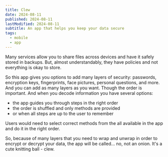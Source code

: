 ```yaml
---
title: Clew
date: 2024-08-11
published: 2024-08-11
lastModified: 2024-08-11
subtitle: An app that helps you keep your data secure
tags:
  - mobile
  - app
---
```

Many services allow you to share files across devices and have it safely stored in backups. But, almost understandably, they have policies and not everything is okay to store.

So this app gives you options to add many layers of security: passwords, encryption keys, fingerprints, face pictures, personal questions, and more. And you can add as many layers as you want. Though the order is important. And when you decode information you have several options:
- the app guides you through steps in the right order
- the order is shuffled and only methods are provided
- or when all steps are up to the user to remember

Users would need to select correct methods from the all available in the app and do it in the right order.

So, because of many layers that you need to wrap and unwrap in order to encrypt or decrypt your data, the app will be called... no, not an onion. It's a cute knitting ball - clew.